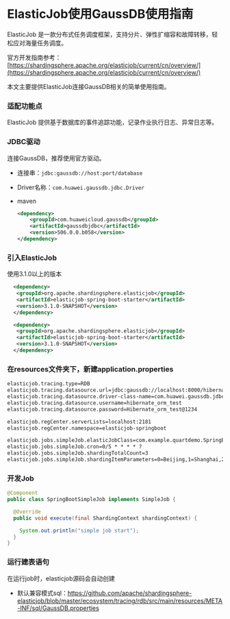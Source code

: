 # ElasticJob使用GaussDB使用指南

ElasticJob 是一款分布式任务调度框架，支持分片、弹性扩缩容和故障转移，轻松应对海量任务调度。

官方开发指南参考：[https://shardingsphere.apache.org/elasticjob/current/cn/overview/](https://shardingsphere.apache.org/elasticjob/current/cn/overview/)

本文主要提供ElasticJob连接GaussDB相关的简单使用指南。

### 适配功能点
ElasticJob 提供基于数据库的事件追踪功能，记录作业执行日志、异常日志等。

### JDBC驱动

连接GaussDB，推荐使用官方驱动。

* 连接串：`jdbc:gaussdb://host:port/database`

* Driver名称：`com.huawei.gaussdb.jdbc.Driver`

* maven

  ```xml
  <dependency>
      <groupId>com.huaweicloud.gaussdb</groupId>
      <artifactId>gaussdbjdbc</artifactId>
      <version>506.0.0.b058</version>
  </dependency>
  ```

### 引入ElasticJob

使用3.1.0以上的版本
```xml
  <dependency>
   <groupId>org.apache.shardingsphere.elasticjob</groupId>
   <artifactId>elasticjob-spring-boot-starter</artifactId>
   <version>3.1.0-SNAPSHOT</version>
  </dependency>

  <dependency>
   <groupId>org.apache.shardingsphere.elasticjob</groupId>
   <artifactId>elasticjob-spring-boot-starter</artifactId>
   <version>3.1.0-SNAPSHOT</version>
  </dependency>
  ```


### 在resources文件夹下，新建application.properties
```xml
elasticjob.tracing.type=RDB
elasticjob.tracing.datasource.url=jdbc:gaussdb://localhost:8000/hibernate_orm_test?currentSchema=test&preparedStatementCacheQueries=0&batchMode=off
elasticjob.tracing.datasource.driver-class-name=com.huawei.gaussdb.jdbc.Driver
elasticjob.tracing.datasource.username=hibernate_orm_test
elasticjob.tracing.datasource.password=Hibernate_orm_test@1234

elasticjob.regCenter.serverLists=localhost:2181
elasticjob.regCenter.namespace=elasticjob-springboot

elasticjob.jobs.simpleJob.elasticJobClass=com.example.quartdemo.SpringBootSimpleJob
elasticjob.jobs.simpleJob.cron=0/5 * * * * ?
elasticjob.jobs.simpleJob.shardingTotalCount=3
elasticjob.jobs.simpleJob.shardingItemParameters=0=Beijing,1=Shanghai,2=Guangzhou
```

### 开发Job
```java
@Component
public class SpringBootSimpleJob implements SimpleJob {

  @Override
  public void execute(final ShardingContext shardingContext) {

    System.out.println("simple job start");
  }
}
```

### 运行建表语句
在运行job时，elasticjob源码会自动创建
* 默认兼容模式sql：https://github.com/apache/shardingsphere-elasticjob/blob/master/ecosystem/tracing/rdb/src/main/resources/META-INF/sql/GaussDB.properties
